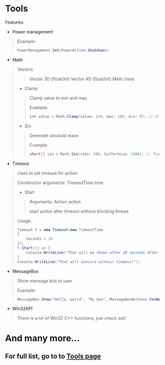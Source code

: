 # Tools

Features:

- Power management 
> Example:
> ```cs
> PowerManagement.Set(PowerAction.Shutdown);
> ```
- Math
> Vectors
> > Vector 3D (float/int)
> > Vector 4D (float/int)
> Math class
> - Clamp
> > Clamp value to min and max
> > 
> > Example:
> > ```cs
> > int value = Math.Clamp(value: 120, max: 100, min: 0); // it will return 100
> > ```
> - Sin
> > Generate sinusoid wave
> > 
> > Example:
> > ```cs
> > short[] sin = Math.Sin(rate: 500, bufferSize: 2000); // That will generate array with sinusoid values 
> > ```
- Timeout
> class to set timeout for action 
> 
> Constructor arguments: TimeoutTime time
> - Start
> > Arguments: Action action 
> > 
> > start action after timeout without blocking thread 
>
> Usage:
> ```cs
> Timeout t = new Timeout(new TimeoutTime
> {
>     Seconds = 10
> });
> t.Start(() => {
>     Console.WriteLine("That will be shown after 20 seconds after calling \"Start\" method!");
> } 
> Console.WriteLine("That will execure withour timeout!");
> ```
- MessageBox
> Show message box to user 
> 
> Example:
> ```cs
> MessageBox.Show("Hello, world", "My box", MessageBoxButtons.YesNo, MessageBoxIcon.Information);
> ```
- Win32API
> There is a lot of Win32 C++ functions, just check out!

# And many more...

## For full list, go to to [Tools page](https://tymianekpl.github.io/Tools/)

